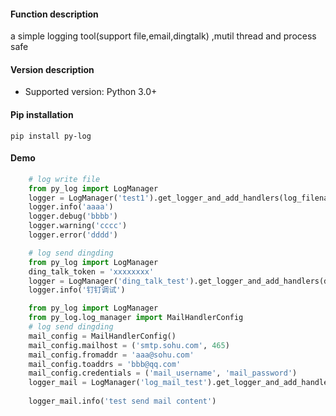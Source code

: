 #### Function description
a simple logging tool(support file,email,dingtalk) ,mutil thread and process safe

#### Version description
* Supported version: Python 3.0+

#### Pip installation
```shell
pip install py-log
```

#### Demo
```python
    # log write file
    from py_log import LogManager
    logger = LogManager('test1').get_logger_and_add_handlers(log_filename='test1.log')
    logger.info('aaaa')
    logger.debug('bbbb')
    logger.warning('cccc')
    logger.error('dddd')
```

```python
    # log send dingding
    from py_log import LogManager
    ding_talk_token = 'xxxxxxxx'
    logger = LogManager('ding_talk_test').get_logger_and_add_handlers(ding_talk_token=ding_talk_token)
    logger.info('钉钉调试')
```

```python
    from py_log import LogManager
    from py_log.log_manager import MailHandlerConfig
    # log send dingding
    mail_config = MailHandlerConfig()
    mail_config.mailhost = ('smtp.sohu.com', 465)
    mail_config.fromaddr = 'aaa@sohu.com'
    mail_config.toaddrs = 'bbb@qq.com'
    mail_config.credentials = ('mail_username', 'mail_password')
    logger_mail = LogManager('log_mail_test').get_logger_and_add_handlers(mail_handler_config=mail_config,
                                                                          is_add_mail_handler=True)
    logger_mail.info('test send mail content')
```

